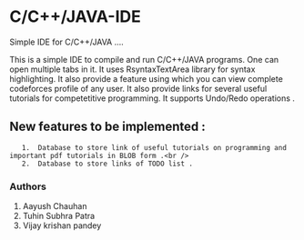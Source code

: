 # C/C++/JAVA-IDE
Simple IDE for C/C++/JAVA ....
 
 
This is a simple IDE to compile and run C/C++/JAVA programs.
One can open multiple tabs in it. 
It uses RsyntaxTextArea library for syntax highlighting.
It also provide a  feature using which you can view complete codeforces profile of any user. 
It also provide links for several useful tutorials for competetitive programming. 
It supports Undo/Redo operations .

## New features to be implemented :<br />
       1.  Database to store link of useful tutorials on programming and important pdf tutorials in BLOB form .<br />
       2.  Database to store links of TODO list .
### Authors
  1. Aayush Chauhan
  2. Tuhin Subhra Patra
  3. Vijay krishan pandey
